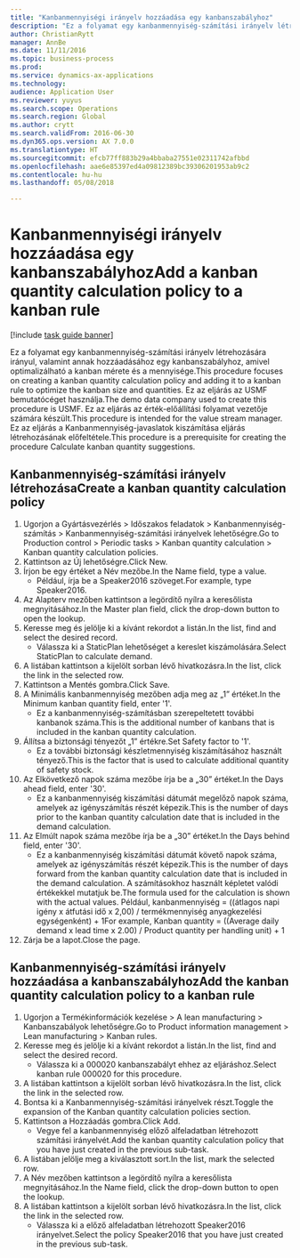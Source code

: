 ```yaml
--- 
title: "Kanbanmennyiségi irányelv hozzáadása egy kanbanszabályhoz"
description: "Ez a folyamat egy kanbanmennyiség-számítási irányelv létrehozására irányul, valamint annak hozzáadásához egy kanbanszabályhoz, amivel optimalizálható a kanban mérete és a mennyisége."
author: ChristianRytt
manager: AnnBe
ms.date: 11/11/2016
ms.topic: business-process
ms.prod: 
ms.service: dynamics-ax-applications
ms.technology: 
audience: Application User
ms.reviewer: yuyus
ms.search.scope: Operations
ms.search.region: Global
ms.author: crytt
ms.search.validFrom: 2016-06-30
ms.dyn365.ops.version: AX 7.0.0
ms.translationtype: HT
ms.sourcegitcommit: efcb77ff883b29a4bbaba27551e02311742afbbd
ms.openlocfilehash: aae6e85397ed4a09812389bc39306201953ab9c2
ms.contentlocale: hu-hu
ms.lasthandoff: 05/08/2018

---
```

# <a name="add-a-kanban-quantity-calculation-policy-to-a-kanban-rule"></a><span data-ttu-id="b8db1-103">Kanbanmennyiségi irányelv hozzáadása egy kanbanszabályhoz</span><span class="sxs-lookup"><span data-stu-id="b8db1-103">Add a kanban quantity calculation policy to a kanban rule</span></span>

[!include [task guide banner](../../includes/task-guide-banner.md)]

<span data-ttu-id="b8db1-104">Ez a folyamat egy kanbanmennyiség-számítási irányelv létrehozására irányul, valamint annak hozzáadásához egy kanbanszabályhoz, amivel optimalizálható a kanban mérete és a mennyisége.</span><span class="sxs-lookup"><span data-stu-id="b8db1-104">This procedure focuses on creating a kanban quantity calculation policy and adding it to a kanban rule to optimize the kanban size and quantities.</span></span> <span data-ttu-id="b8db1-105">Ez az eljárás az USMF bemutatócéget használja.</span><span class="sxs-lookup"><span data-stu-id="b8db1-105">The demo data company used to create this procedure is USMF.</span></span> <span data-ttu-id="b8db1-106">Ez az eljárás az érték-előállítási folyamat vezetője számára készült.</span><span class="sxs-lookup"><span data-stu-id="b8db1-106">This procedure is intended for the value stream manager.</span></span> <span data-ttu-id="b8db1-107">Ez az eljárás a Kanbanmennyiség-javaslatok kiszámítása eljárás létrehozásának előfeltétele.</span><span class="sxs-lookup"><span data-stu-id="b8db1-107">This procedure is a prerequisite for creating the procedure Calculate kanban quantity suggestions.</span></span> 


## <a name="create-a-kanban-quantity-calculation-policy"></a><span data-ttu-id="b8db1-108">Kanbanmennyiség-számítási irányelv létrehozása</span><span class="sxs-lookup"><span data-stu-id="b8db1-108">Create a kanban quantity calculation policy</span></span>
1. <span data-ttu-id="b8db1-109">Ugorjon a Gyártásvezérlés > Időszakos feladatok > Kanbanmennyiség-számítás > Kanbanmennyiség-számítási irányelvek lehetőségre.</span><span class="sxs-lookup"><span data-stu-id="b8db1-109">Go to Production control > Periodic tasks > Kanban quantity calculation > Kanban quantity calculation policies.</span></span>
2. <span data-ttu-id="b8db1-110">Kattintson az Új lehetőségre.</span><span class="sxs-lookup"><span data-stu-id="b8db1-110">Click New.</span></span>
3. <span data-ttu-id="b8db1-111">Írjon be egy értéket a Név mezőbe.</span><span class="sxs-lookup"><span data-stu-id="b8db1-111">In the Name field, type a value.</span></span>
    * <span data-ttu-id="b8db1-112">Például, írja be a Speaker2016 szöveget.</span><span class="sxs-lookup"><span data-stu-id="b8db1-112">For example, type Speaker2016.</span></span>  
4. <span data-ttu-id="b8db1-113">Az Alapterv mezőben kattintson a legördítő nyílra a keresőlista megnyitásához.</span><span class="sxs-lookup"><span data-stu-id="b8db1-113">In the Master plan field, click the drop-down button to open the lookup.</span></span>
5. <span data-ttu-id="b8db1-114">Keresse meg és jelölje ki a kívánt rekordot a listán.</span><span class="sxs-lookup"><span data-stu-id="b8db1-114">In the list, find and select the desired record.</span></span>
    * <span data-ttu-id="b8db1-115">Válassza ki a StaticPlan lehetőséget a kereslet kiszámolására.</span><span class="sxs-lookup"><span data-stu-id="b8db1-115">Select StaticPlan to calculate demand.</span></span>  
6. <span data-ttu-id="b8db1-116">A listában kattintson a kijelölt sorban lévő hivatkozásra.</span><span class="sxs-lookup"><span data-stu-id="b8db1-116">In the list, click the link in the selected row.</span></span>
7. <span data-ttu-id="b8db1-117">Kattintson a Mentés gombra.</span><span class="sxs-lookup"><span data-stu-id="b8db1-117">Click Save.</span></span>
8. <span data-ttu-id="b8db1-118">A Minimális kanbanmennyiség mezőben adja meg az „1” értéket.</span><span class="sxs-lookup"><span data-stu-id="b8db1-118">In the Minimum kanban quantity field, enter '1'.</span></span>
    * <span data-ttu-id="b8db1-119">Ez a kanbanmennyiség-számításban szerepeltetett további kanbanok száma.</span><span class="sxs-lookup"><span data-stu-id="b8db1-119">This is the additional number of kanbans that is included in the kanban quantity calculation.</span></span>  
9. <span data-ttu-id="b8db1-120">Állítsa a biztonsági tényezőt „1” értékre.</span><span class="sxs-lookup"><span data-stu-id="b8db1-120">Set Safety factor to '1'.</span></span>
    * <span data-ttu-id="b8db1-121">Ez a további biztonsági készletmennyiség kiszámításához használt tényező.</span><span class="sxs-lookup"><span data-stu-id="b8db1-121">This is the factor that is used to calculate additional quantity of safety stock.</span></span>  
10. <span data-ttu-id="b8db1-122">Az Elkövetkező napok száma mezőbe írja be a „30” értéket.</span><span class="sxs-lookup"><span data-stu-id="b8db1-122">In the Days ahead field, enter '30'.</span></span>
    * <span data-ttu-id="b8db1-123">Ez a kanbanmennyiség kiszámítási dátumát megelőző napok száma, amelyek az igényszámítás részét képezik.</span><span class="sxs-lookup"><span data-stu-id="b8db1-123">This is the number of days prior to the kanban quantity calculation date that is included in the demand calculation.</span></span>  
11. <span data-ttu-id="b8db1-124">Az Elmúlt napok száma mezőbe írja be a „30” értéket.</span><span class="sxs-lookup"><span data-stu-id="b8db1-124">In the Days behind field, enter '30'.</span></span>
    * <span data-ttu-id="b8db1-125">Ez a kanbanmennyiség kiszámítási dátumát követő napok száma, amelyek az igényszámítás részét képezik.</span><span class="sxs-lookup"><span data-stu-id="b8db1-125">This is the number of days forward from the kanban quantity calculation date that is included in the demand calculation.</span></span>  <span data-ttu-id="b8db1-126">A számításokhoz használt képletet valódi értékekkel mutatjuk be.</span><span class="sxs-lookup"><span data-stu-id="b8db1-126">The formula used for the calculation is shown with the actual values.</span></span> <span data-ttu-id="b8db1-127">Például, kanbanmennyiség = ((átlagos napi igény x átfutási idő x 2,00) / termékmennyiség anyagkezelési egységenként) + 1</span><span class="sxs-lookup"><span data-stu-id="b8db1-127">For example,  Kanban quantity = ((Average daily demand x lead time x 2.00) / Product quantity per handling unit) + 1</span></span>  
12. <span data-ttu-id="b8db1-128">Zárja be a lapot.</span><span class="sxs-lookup"><span data-stu-id="b8db1-128">Close the page.</span></span>

## <a name="add-the-kanban-quantity-calculation-policy-to-a-kanban-rule"></a><span data-ttu-id="b8db1-129">Kanbanmennyiség-számítási irányelv hozzáadása a kanbanszabályhoz</span><span class="sxs-lookup"><span data-stu-id="b8db1-129">Add the kanban quantity calculation policy to a kanban rule</span></span>
1. <span data-ttu-id="b8db1-130">Ugorjon a Termékinformációk kezelése > A lean manufacturing > Kanbanszabályok lehetőségre.</span><span class="sxs-lookup"><span data-stu-id="b8db1-130">Go to Product information management > Lean manufacturing > Kanban rules.</span></span>
2. <span data-ttu-id="b8db1-131">Keresse meg és jelölje ki a kívánt rekordot a listán.</span><span class="sxs-lookup"><span data-stu-id="b8db1-131">In the list, find and select the desired record.</span></span>
    * <span data-ttu-id="b8db1-132">Válassza ki a 000020 kanbanszabályt ehhez az eljáráshoz.</span><span class="sxs-lookup"><span data-stu-id="b8db1-132">Select kanban rule 000020 for this procedure.</span></span>  
3. <span data-ttu-id="b8db1-133">A listában kattintson a kijelölt sorban lévő hivatkozásra.</span><span class="sxs-lookup"><span data-stu-id="b8db1-133">In the list, click the link in the selected row.</span></span>
4. <span data-ttu-id="b8db1-134">Bontsa ki a Kanbanmennyiség-számítási irányelvek részt.</span><span class="sxs-lookup"><span data-stu-id="b8db1-134">Toggle the expansion of the Kanban quantity calculation policies section.</span></span>
5. <span data-ttu-id="b8db1-135">Kattintson a Hozzáadás gombra.</span><span class="sxs-lookup"><span data-stu-id="b8db1-135">Click Add.</span></span>
    * <span data-ttu-id="b8db1-136">Vegye fel a kanbanmennyiség előző alfeladatban létrehozott számítási irányelvét.</span><span class="sxs-lookup"><span data-stu-id="b8db1-136">Add the kanban quantity calculation policy that you have just created in the previous sub-task.</span></span>  
6. <span data-ttu-id="b8db1-137">A listában jelölje meg a kiválasztott sort.</span><span class="sxs-lookup"><span data-stu-id="b8db1-137">In the list, mark the selected row.</span></span>
7. <span data-ttu-id="b8db1-138">A Név mezőben kattintson a legördítő nyílra a keresőlista megnyitásához.</span><span class="sxs-lookup"><span data-stu-id="b8db1-138">In the Name field, click the drop-down button to open the lookup.</span></span>
8. <span data-ttu-id="b8db1-139">A listában kattintson a kijelölt sorban lévő hivatkozásra.</span><span class="sxs-lookup"><span data-stu-id="b8db1-139">In the list, click the link in the selected row.</span></span>
    * <span data-ttu-id="b8db1-140">Válassza ki a előző alfeladatban létrehozott Speaker2016 irányelvet.</span><span class="sxs-lookup"><span data-stu-id="b8db1-140">Select the policy Speaker2016 that you have just created in the previous sub-task.</span></span>  


